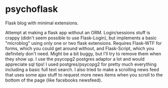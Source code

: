 # psychoflask
Flask blog with minimal extensions.

Attempt at making a flask app without an ORM. Login/sessions stuff is crappy (didn't seem possible to use Flask-Login), but implements a basic "microblog" using only one or two flask extensions. Requires Flask-WTF for forms, which you could get around without, and Flask-Script, which you definitely don't need. Might be a bit buggy, but I'll try to remove them when they show up. I use the psycopg2 postgres adaptor a lot and would appreciate sql tips! I used postgres/psycopg2 for pretty much everything including a basic full text search. I also tried to make a scrolling news feed that uses some ajax stuff to request more news items when you scroll to the bottom of the page (like facebooks newsfeed).

